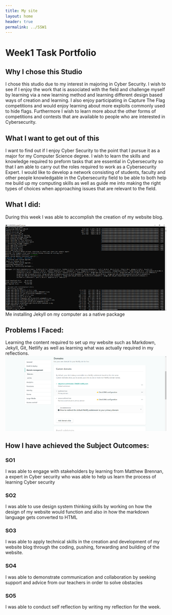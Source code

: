```yaml
---
title: My site
layout: home
header: true
permalink: ../SSW1
---
```


# Week1 Task Portfolio

## Why I chose this Studio
I chose this studio due to my interest in majoring in Cyber Security. I wish to see if I enjoy the work that is associated with the field and challenge myself by learning via a new learning method and learning different design based ways of creation and learning. I also enjoy participating in Capture The Flag competitions and would enjoy learning about more exploits commonly used to hide flags. Furthermore I wish to learn more about the other forms of competitions and contests that are available to people who are interested in Cybersecurity.

## What I want to get out of this
I want to find out if I enjoy Cyber Security to the point that I pursue it as a major for my Computer Science degree. I wish to learn the skills and knowledge required to preform tasks that are essential in Cybersecurity so that I am able to carry out the roles required to work as a Cybersecurity Expert. I would like to develop a network consisting of  students, faculty and other people knowledgable in the Cybersecurity field to be able to both help me build up my computing skills as well as guide me into making the right types of choices when approaching issues that are relevant to the field. 


## What I did:
During this week I was able to accomplish the creation of my website blog.

![Jekyll](/assets/Picture1.png)
Me installing Jekyll on my computer as a native package


## Problems I Faced:
Learning the content required to set up my website such as Markdown, Jekyll, Git, Netlify as well as  learning what was actually required in my reflections.
![Netlify](/assets/Netlify.png)
## How I have achieved the Subject Outcomes:
### SO1
I was able to engage with stakeholders by learning from Matthew Brennan, a expert in Cyber security who was able to help us learn the process of learning Cyber security
### SO2
I was able to use design system thinking skills by working on how the design of my website would function and also in how the markdown language gets converted to HTML
### SO3
I was able to apply technical skills in the creation and development of my website blog through the coding, pushing, forwarding and building of the website.	
### SO4
I was able to demonstrate communication and collaboration by seeking support and advice from our teachers in order to solve obstacles
### SO5
I was able to conduct self reflection by writing my reflection for the week.